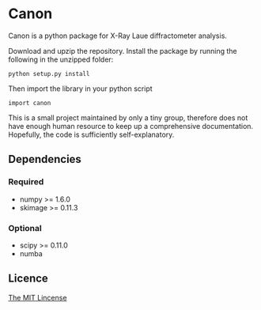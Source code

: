 # Canon #

Canon is a python package for X-Ray Laue diffractometer analysis.

Download and upzip the repository. Install the package by running the following in the unzipped folder:

    python setup.py install

Then import the library in your python script

    import canon

This is a small project maintained by only a tiny group,
therefore does not have enough human resource to keep up a comprehensive documentation.
Hopefully, the code is sufficiently self-explanatory.

## Dependencies

### Required

- numpy >= 1.6.0
- skimage >= 0.11.3

### Optional

- scipy >= 0.11.0
- numba

## Licence

[The MIT Lincense](http://opensource.org/licenses/MIT)
